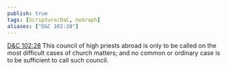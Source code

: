 ```yaml
---
publish: true
tags: [Scripture/DaC, noGraph]
aliases: ["D&C 102:28"]
---
```

[D&C 102:28](https://churchofjesuschrist.org/study/scriptures/dc-testament/dc/102?lang=eng&id=p28#p28) This council of high priests abroad is only to be called on the most difficult cases of church matters; and no common or ordinary case is to be sufficient to call such council.

